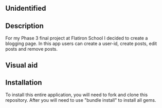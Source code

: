 ## Unidentified

## Description
For my Phase 3 final project at Flatiron School I decided to create a blogging page. 
In this app users can create a user-id, create posts, edit posts and remove posts.

## Visual aid


## Installation
To install this entire application, you will need to fork and clone this repository.
After you will need to use "bundle install" to install all gems.


[create-react-app]: https://create-react-app.dev/docs/getting-started
[create repo]: https://docs.github.com/en/get-started/quickstart/create-a-repo
[dbdiagram.io]: https://dbdiagram.io/
[postman download]: https://www.postman.com/downloads/
[network tab]: https://developer.chrome.com/docs/devtools/network/
